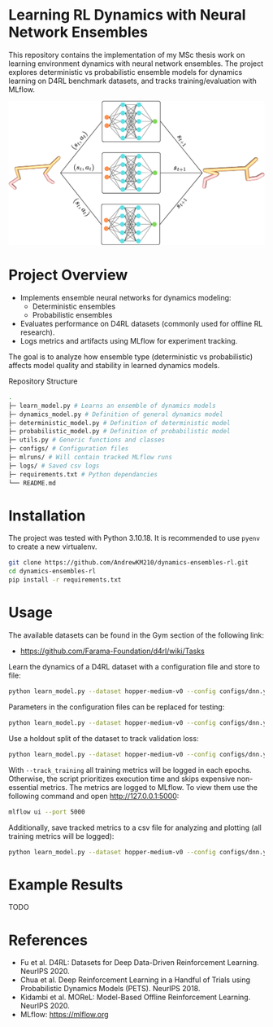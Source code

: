 # Learning RL Dynamics with Neural Network Ensembles

This repository contains the implementation of my MSc thesis work on learning environment dynamics with neural network ensembles.
The project explores deterministic vs probabilistic ensemble models for dynamics learning on D4RL benchmark datasets, and tracks training/evaluation with MLflow.

<!-- ![alt](assets/ensemble_learning.png) -->
<p align="center">
  <img src="assets/ensemble_learning.png" alt="Ensemble learning diagram" width="700"/>
</p>

# Project Overview

- Implements ensemble neural networks for dynamics modeling:
  - Deterministic ensembles
  - Probabilistic ensembles
- Evaluates performance on D4RL datasets (commonly used for offline RL 
research).
- Logs metrics and artifacts using MLflow for experiment tracking.

The goal is to analyze how ensemble type (deterministic vs probabilistic) affects model quality and stability in learned dynamics models.

Repository Structure
```bash
.
├─ learn_model.py # Learns an ensemble of dynamics models
├─ dynamics_model.py # Definition of general dynamics model
├─ deterministic_model.py # Definition of deterministic model
├─ probabilistic_model.py # Definition of probabilistic model
├─ utils.py # Generic functions and classes
├─ configs/ # Configuration files
├─ mlruns/ # Will contain tracked MLflow runs
├─ logs/ # Saved csv logs
├─ requirements.txt # Python dependancies
└── README.md
```

# Installation

The project was tested with Python 3.10.18. It is recommended to use ```pyenv``` to create a new virtualenv.

```bash
git clone https://github.com/AndrewKM210/dynamics-ensembles-rl.git
cd dynamics-ensembles-rl
pip install -r requirements.txt

```

# Usage

The available datasets can be found in the Gym section of the following link:
- https://github.com/Farama-Foundation/d4rl/wiki/Tasks

Learn the dynamics of a D4RL dataset with a configuration file and store to file:

```bash
python learn_model.py --dataset hopper-medium-v0 --config configs/dnn.yaml --output model.pkl
```

Parameters in the configuration files can be replaced for testing:
```bash
python learn_model.py --dataset hopper-medium-v0 --config configs/dnn.yaml --params fit_epochs=100 hidden_size=256,256
```

Use a holdout split of the dataset to track validation loss:
```bash
python learn_model.py --dataset hopper-medium-v0 --config configs/dnn.yaml --holdout_ratio 0.2 --track_training
```

With ```--track_training``` all training metrics will be logged in each epochs. Otherwise, the script prioritizes execution time and skips expensive non-essential metrics. The metrics are logged to MLflow. To view them use the following command and open http://127.0.0.1:5000: 
```bash
mlflow ui --port 5000
```

Additionally, save tracked metrics to a csv file for analyzing and plotting (all training metrics will be logged):
```bash
python learn_model.py --dataset hopper-medium-v0 --config configs/dnn.yaml --csv logs/hopper_dnn.csv
```
# Example Results

TODO

# References

- Fu et al. D4RL: Datasets for Deep Data-Driven Reinforcement Learning. NeurIPS 2020.
- Chua et al. Deep Reinforcement Learning in a Handful of Trials using Probabilistic Dynamics Models (PETS). NeurIPS 2018.
- Kidambi et al. MOReL: Model-Based Offline Reinforcement Learning. NeurIPS 2020.
- MLflow: https://mlflow.org
